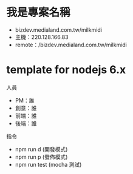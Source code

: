 # 我是專案名稱

* bizdev.medialand.com.tw/milkmidi
* 主機：220.128.166.83
* remote：/bizdev.medialand.com.tw/milkmidi

# template for nodejs 6.x

人員
* PM：誰
* 創意：誰
* 前端：誰
* 後端：誰

指令
* npm run d   (開發模式)
* npm run p   (發佈模式)
* npm run test (mocha 測試)

